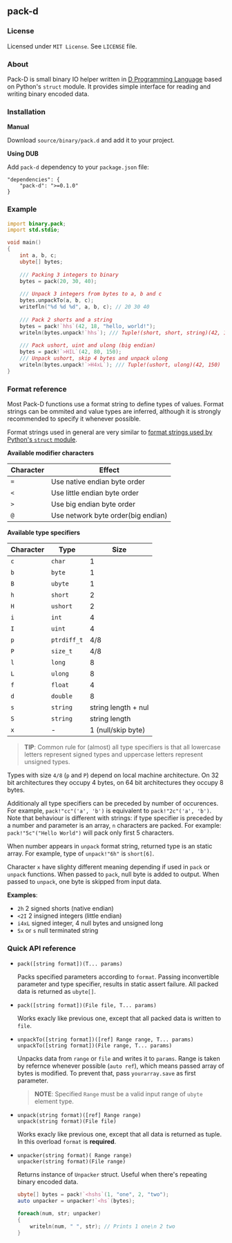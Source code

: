 ## pack-d

### License

Licensed under `MIT License`. See `LICENSE` file.


### About

Pack-D is small binary IO helper written in [D Programming Language](http://dlang.org) based on Python's `struct` module. It provides simple interface for reading and writing binary encoded data.


### Installation

__Manual__

Download `source/binary/pack.d` and add it to your project.

__Using DUB__

Add `pack-d` dependency to your `package.json` file:

    "dependencies": {
    	"pack-d": ">=0.1.0"
    }


### Example

```D
import binary.pack;
import std.stdio;

void main()
{
    int a, b, c;
    ubyte[] bytes;
    
    /// Packing 3 integers to binary
    bytes = pack(20, 30, 40);
    
    /// Unpack 3 integers from bytes to a, b and c
    bytes.unpackTo(a, b, c);
    writefln("%d %d %d", a, b, c); // 20 30 40
    
    /// Pack 2 shorts and a string
    bytes = pack!`hhs`(42, 18, "hello, world!");
    writeln(bytes.unpack!`hhs`); /// Tuple!(short, short, string)(42, 18, "hello, world!")
    
    /// Pack ushort, uint and ulong (big endian)
    bytes = pack!`>HIL`(42, 80, 150);
    /// Unpack ushort, skip 4 bytes and unpack ulong
    writeln(bytes.unpack!`>H4xL`); /// Tuple!(ushort, ulong)(42, 150)
}
```

### Format reference

Most Pack-D functions use a format string to define types of values. 
Format strings can be ommited and value types are inferred,
although it is strongly recommended to specify it whenever possible.

Format strings used in general are very similar to [format strings used by Python's `struct` module](http://docs.python.org/2/library/struct.html#format-strings).

__Available modifier characters__
  
  Character   | Effect
  ------------|--------------------
  `=`         | Use native endian byte order
  `<`         | Use little endian byte order
  `>`         | Use big endian byte order
  `@`         | Use network byte order(big endian)
  

__Available type specifiers__
  
  Character  | Type       | Size  
  -----------|------------|----------
  `c`        | `char`     | 1
  `b`        | `byte`     | 1
  `B`        | `ubyte`    | 1
  `h`        | `short`    | 2 
  `H`        | `ushort`   | 2
  `i`        | `int`      | 4
  `I`        | `uint`     | 4
  `p`        | `ptrdiff_t`| 4/8
  `P`        | `size_t`   | 4/8
  `l`        | `long`     | 8
  `L`        | `ulong`    | 8
  `f`        | `float`    | 4
  `d`        | `double`   | 8
  `s`        | `string`   | string length + nul
  `S`        | `string`   | string length
  `x`        | -          | 1 (null/skip byte)


> __TIP__: Common rule for (almost) all type specifiers is that all lowercase letters represent signed types and
uppercase letters represent unsigned types.

Types with size `4/8` (`p` and `P`) depend on local machine architecture. On 32 bit architectures they occupy 4 bytes, on 64 bit architectures they occupy 8 bytes.

Additionaly all type specifiers can be preceded by number of occurences.
For example, `pack!"cc"('a', 'b')` is equivalent to `pack!"2c"('a', 'b')`.
Note that behaviour is different with strings: if type specifier is preceded by
a number and parameter is an array, `n` characters are packed.
For example: `pack!"5c"("Hello World")` will pack only first 5 characters.

When number appears in `unpack` format string, returned type is an static array. For example, type of `unpack!"6h"` is `short[6]`.

Character `x` have slighty different meaning depending if used in `pack` or `unpack` functions. When passed to `pack`, null byte is added to output. When passed to `unpack`, one byte is skipped from input data.

__Examples__:

 - `2h`  2 signed shorts (native endian)
 - `<2I` 2 insigned integers (little endian)
 - `i4xL` signed integer, 4 null bytes and unsigned long
 - `Sx` or `s` null terminated string

### Quick API reference

 - `pack([string format])(T... params)`

   Packs specified parameters according to `format`. Passing inconvertible parameter and type specifier,
   results in static assert failure. All packed data is returned as `ubyte[]`.
   
 - `pack([string format])(File file, T... params)`
   
   Works exacly like previous one, except that all packed data is written to `file`.

 - `unpackTo([string format])([ref] Range range, T... params)` <br/>
   `unpackTo([string format])(File range, T... params)`
   
   Unpacks data from `range` or `file` and writes it to `params`. Range is taken by refernce whenever possible 
   (`auto ref`), which means passed array of bytes is modified. To prevent that, pass `yourarray.save` as 
   first parameter.

   > __NOTE__: Specified `Range` must be a valid input range of `ubyte` element type.
  
 - `unpack(string format)([ref] Range range)` <br/>
   `unpack(string format)(File file)`
   
   Works exacly like previous one, except that all data is returned as tuple. 
   In this overload `format` is __required__.

 - `unpacker(string format)( Range range)` <br/>
   `unpacker(string format)(File range)` <br/>
   
   Returns instance of `Unpacker` struct. Useful when there's repeating binary encoded data.

   ```D
   ubyte[] bytes = pack!`<hshs`(1, "one", 2, "two");
   auto unpacker = unpacker!`<hs`(bytes);
   
   foreach(num, str; unpacker)
   {
       writeln(num, " ", str); // Prints 1 one\n 2 two
   }
   ```



